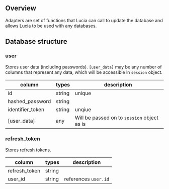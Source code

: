 ## Overview

Adapters are set of functions that Lucia can call to update the database and allows Lucia to be used with any databases.

## Database structure

### user

Stores user data (including passwords). `[user_data]` may be any number of columns that represent any data, which will be accessible in `session` object.

| column           | types  | description                                 |
| ---------------- | ------ | ------------------------------------------- |
| id               | string | unique                                      |
| hashed_password  | string |                                             |
| identifier_token | string | unqiue                                      |
| [user_data]      | any    | Will be passed on to `session` object as is |

### refresh_token

Stores refresh tokens.

| column        | types  | description          |
| ------------- | ------ | -------------------- |
| refresh_token | string |                      |
| user_id       | string | references `user.id` |
